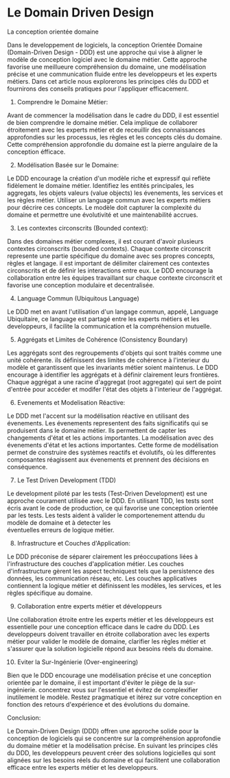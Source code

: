 # Le Domain Driven Design  

La conception orientée domaine  

Dans le developpement de logiciels, la conception Orientée Domaine
(Domain-Driven Design - DDD) est une approche qui vise à aligner le
modèle de conception logiciel avec le domaine métier. Cette approche
favorise une meillueure compréhension du domaine, une modélisation précise
et une communication fluide entre les developpeurs et les experts métiers.
Dans cet article nous explorerons les principes clés du DDD et fournirons
des conseils pratiques pour l'appliquer efficacement.


1. Comprendre le Domaine Métier:

  Avant de commencer la modélisation dans le cadre du DDD, il est essentiel
  de bien comprendre le domaine métier. Cela implique de collaborer étroitement
  avec les experts métier et de receuillir des connaissances approfondies sur les
  processus, les règles et les concepts clés du domaine. Cette compréhension approfondie
  du domaine est la pierre angulaire de la conception éfficace.

2. Modélisation Basée sur le Domaine:

  Le DDD encourage la création d'un modèle riche et expressif qui reflète fidèlement
  le domaine métier. Identifiez les entités principales, les aggregats, les objets valeurs (value objects)
  les évenements, les services et les règles métier. Utiliser un language commun avec les experts
  métiers pour décrire ces concepts. Le modèle doit capturer la complexité du domaine et permettre une
  évolutivité et une maintenabilité accrues.

3. Les contextes circonscrits (Bounded context):

  Dans des domaines métier complexes, il est courant d'avoir plusieurs contextes
  circonscrits (bounded contexts). Chaque contexte circonscrit represente une partie
  spécifique du domaine avec ses propres concepts, règles et langage. il est important
  de délimiter clairement ces contextes circonscrits et de définir les interactions
  entre eux. Le DDD encourage la collaboration entre les équipes travaillant sur chaque
  contexte circonscrit et favorise une conception modulaire et decentralisée.

4. Language Commun (Ubiquitous Language)  

Le DDD met en avant l'utilisation d'un langage commun, appelé, Language Ubiquitaire,
ce language est partagé entre les experts métiers et les developpeurs, il facilite
la communication et la compréhension mutuelle.

5. Aggrégats et Limites de Cohérence (Consistency Boundary)

Les aggrégats sont des regroupements d'objets qui sont traités comme une unité
cohérente. ils définissent des limites de cohérence à l'interieur du modèle
et garantissent que les invariants métier soient maintenus. Le DDD encourage à
identifier les aggrégats et à définir clairement leurs frontières. Chaque aggrégat
a une racine d'aggregat (root aggregate) qui sert de point d'entrée pour accéder
et modifer l'état des objets à l'interieur de l'aggrégat.

6. Evenements et Modelisation Réactive:

Le DDD met l'accent sur la modélisation réactive en utilisant des
évenements. Les évenements representent des faits significatifs qui se produisent
dans le domaine métier. Ils permettent de capter les changements d'état et les
actions importantes. La modélisation avec des évenements d'état et les actions
importantes. Cette forme de modélisation permet de construire des systèmes reactifs
et évolutifs, où les differentes composantes réagissent aux évenements et prennent
des décisions en conséquence.

7. Le Test Driven Development (TDD)

Le development piloté par les tests (Test-Driven Development) est une approche
courament utilisée avec le DDD. En utilisant TDD, les tests sont écris avant le
code de production, ce qui favorise une conception orientée par les tests. Les tests
aident à valider le comportenement attendu du modèle de domaine et à detecter les  
éventuelles erreurs de logique métier.

8. Infrastructure et Couches d'Application:

Le DDD préconise de séparer clairement les préoccupations liées à l'infrastructure
des couches d'application métier. Les couches d'infrastructure gèrent les aspect
techniquest tels que la persistence des données, les communication réseau, etc.
Les couches applicatives contiennent la logique métier et définissent les modèles,
les services, et les règles spécifique au domaine.

9. Collaboration entre experts métier et développeurs

Une collaboration étroite entre les experts métier et les développeurs est essentielle
pour une conception efficace dans le cadre du DDD. Les developpeurs doivent travailler
en étroite collaboration avec les experts métier pour valider le modèle de domaine,
clarifier les règles métier et s'assurer que la solution logicielle répond aux besoins
réels du domaine.

10. Eviter la Sur-Ingénierie (Over-engineering)  

Bien que le DDD encourage une modélisation précise et une conception orientée
par le domaine, il est important d'éviter le piège de la sur-ingénierie. concentrez
vous sur l'essentiel et évitez de complexifier inutilement le modèle. Restez
pragmatique et itérez sur votre conception en fonction des retours d'expérience
et des évolutions du domaine.

Conclusion:

Le Domain-Driven Design (DDD) offren une approche solide pour la conception
de logiciels qui se concentre sur la compréhension approfondie du domaine
métier et la modélisation précise. En suivant les principes clés du DDD,
les developpeurs peuvent créer des solutions logicielles qui sont alignées sur les
besoins réels du domaine et qui facilitent une collaboration efficace entre les
experts métier et les developpeurs.
